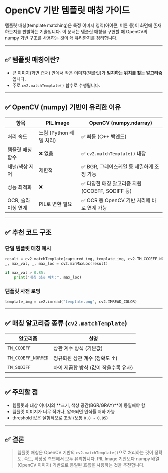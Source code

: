 # OpenCV 기반 템플릿 매칭 가이드

템플릿 매칭(template matching)은 특정 이미지 영역(아이콘, 버튼 등)이 화면에 존재하는지를 판별하는 기술입니다. 이 문서는 템플릿 매칭을 구현할 때 OpenCV의 numpy 기반 구조를 사용하는 것이 왜 유리한지를 정리합니다.

---

## ✅ 템플릿 매칭이란?

- 큰 이미지(화면 캡처) 안에서 작은 이미지(템플릿)가 **일치하는 위치를 찾는 알고리즘**입니다.
- 주로 `cv2.matchTemplate()` 함수로 수행됩니다.

---

## ✅ OpenCV (numpy) 기반이 유리한 이유

| 항목 | PIL.Image | OpenCV (numpy.ndarray) |
|------|-----------|-------------------------|
| 처리 속도 | 느림 (Python 레벨 처리) | ✅ 빠름 (C++ 백엔드) |
| 템플릿 매칭 함수 | ❌ 없음 | ✅ `cv2.matchTemplate()` 내장 |
| 채널/색상 제어 | 제한적 | ✅ BGR, 그레이스케일 등 세밀하게 조정 가능 |
| 성능 최적화 | ❌ | ✅ 다양한 매칭 알고리즘 지원 (CCOEFF, SQDIFF 등) |
| OCR, 슬라이싱 연계 | PIL로 변환 필요 | ✅ OCR 등 OpenCV 기반 처리에 바로 연계 가능 |

---

## ✅ 추천 코드 구조

### 단일 템플릿 매칭 예시
```python
result = cv2.matchTemplate(captured_img, template_img, cv2.TM_CCOEFF_NORMED)
_, max_val, _, max_loc = cv2.minMaxLoc(result)

if max_val > 0.85:
    print("매칭 성공 위치:", max_loc)
```

### 템플릿 사전 로딩
```python
template_img = cv2.imread("template.png", cv2.IMREAD_COLOR)
```

---

## ✅ 매칭 알고리즘 종류 (`cv2.matchTemplate`)

| 알고리즘 | 설명 |
|----------|------|
| `TM_CCOEFF` | 상관 계수 방식 (기본값) |
| `TM_CCOEFF_NORMED` | 정규화된 상관 계수 (정확도 ↑) |
| `TM_SQDIFF` | 차이 제곱합 방식 (값이 작을수록 유사) |

---

## ✅ 주의할 점

- 템플릿과 대상 이미지의 **크기, 색상 공간(BGR/GRAY)**이 동일해야 함
- 템플릿 이미지가 너무 작거나, 압축되면 인식률 저하 가능
- threshold 값은 실험적으로 조정 (보통 `0.8 ~ 0.95`)

---

## ✅ 결론

> 템플릿 매칭은 OpenCV 기반의 `cv2.matchTemplate()`으로 처리하는 것이 정확도, 속도, 확장성 측면에서 모두 유리합니다.
> PIL.Image 기반보다 numpy 배열(OpenCV 이미지) 기반으로 통일된 흐름을 사용하는 것을 추천합니다.

